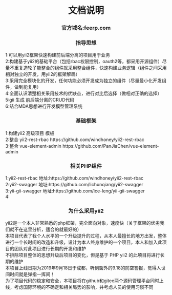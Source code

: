 <p align="center">
    <h1 align="center">文档说明</h1>
    <h3 align="center">官方域名:feerp.com</h3>
</p>
<p align="center">
    <h3 align="center">指导思想</h3>
    1:可以用yii2框架快速构建前后端分离的项目用于业务<br/>
    2:构建基于yii2的基础平台（包括rbac权限控制，oauth2等，都采用开源组件）尽量不重复造轮子能整合的组件就采用整合组件，快速构建业务逻辑（组件之间采用相对独立的开发，用yii2的框架解耦）<br/>
    3:采用完全模块化的开发，任何功能必须开发成为独立的组件（尽量最小化开发组件，做到能复用）<br/>
    4:全面认识清楚相关采用技术的优缺点，进行对比后选择（做相对正确的选择）<br/>
    5:gii 生成 前后端分离的CRUD代码<br/>
    6:结合MDA思想进行开发模型管理系统<br/>
</p>
<p align="center">
   <h3 align="center">基础框架</h3>
   1:构建yii2 高级项目 模板<br/>
   2:整合 yii2-rest-rbac https://github.com/windhoney/yii2-rest-rbac<br/>
   3:整合 vue-element-admin https://github.com/PanJiaChen/vue-element-admin<br/>
</p>
<p align="center">
   <h3 align="center">相关PHP组件</h3>
   1:yii2-rest-rbac 地址:https://github.com/windhoney/yii2-rest-rbac<br/>
   2:yii2-swagger   地址:https://github.com/lichunqiang/yii2-swagger<br/>
   3:yii-gii-swagger 地址:https://github.com/ice-leng/yii-gii-swagger<br/>
   4:
</p>
<p align="center">
   <h3 align="center">为什么采用yii2</h3>
   yii2是一个本人非常熟悉的php框架，完全面向对象，速度快（关于框架的优劣我们就不在这里分析，适合的就最好的）<br/>
   本项目代表了我个人水平的一个升级提升的过程，从本人最擅长的地方出发，整体进行一个长时间的改造和升级，设计为本人终身维护的一个项目，本人和加入此项目的团队对此项目进行长期的开发和维护<br/>
   不排除项目整体的思想升级后项目的变化，但是基于 PHP yii2 的此项目将进行长期的维护<br/>
   本项目上线日期为2019年9月18日于成都，听到窗外的9.18的防空警报，觉得人世间时间就是弹指一挥间！<br/>
   为了项目代码的稳定和安全，本项目将在github和gitee两个源码管理平台同时上线，考虑国际环境的不确定和相关局势的影响，并考虑人员的使用习惯不同<br/>
</p>
